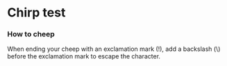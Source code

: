 # Chirp test

### How to cheep
When ending your cheep with an exclamation mark (!), add a backslash (\\) before the exclamation mark to escape the character.
